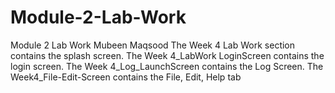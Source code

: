 # Module-2-Lab-Work
Module 2 Lab Work
Mubeen Maqsood
The Week 4 Lab Work section contains the splash screen.
The Week 4_LabWork LoginScreen contains the login screen.
The Week 4_Log_LaunchScreen contains the Log Screen.
The Week4_File-Edit-Screen contains the File, Edit, Help tab
